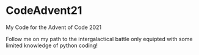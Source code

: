 # CodeAdvent21
My Code for the Advent of Code 2021

Follow me on my path to the intergalactical battle only equipted with some limited knowledge of python coding!
